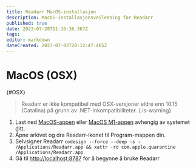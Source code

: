 ```yaml
---
title: Readarr MacOS-installasjon
description: MacOS-installasjonsveiledning for Readarr
published: true
date: 2023-07-28T11:16:36.367Z
tags: 
editor: markdown
dateCreated: 2023-07-03T20:12:47.465Z
---
```


# MacOS (OSX)

{#OSX}

> Readarr er ikke kompatibel med OSX-versjoner eldre enn 10.15 (Catalina) på grunn av .NET-inkompatibiliteter.
{.is-warning}

1. Last ned [MacOS-appen](https://readarr.servarr.com/v1/update/develop/updatefile?os=osx&runtime=netcore&arch=x64&installer=true) eller [MacOS M1-appen](https://readarr.servarr.com/v1/update/develop/updatefile?os=osx&runtime=netcore&arch=arm64&installer=true) avhengig av systemet ditt.
1. Åpne arkivet og dra Readarr-ikonet til Program-mappen din.
1. Selvsigner Readarr `codesign --force --deep -s - /Applications/Readarr.app && xattr -rd com.apple.quarantine /Applications/Readarr.app`
1. Gå til <http://localhost:8787> for å begynne å bruke Readarr